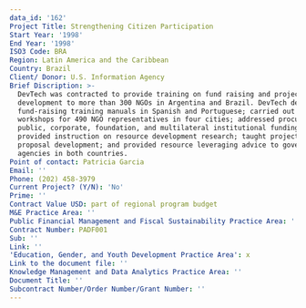 ```yaml
---
data_id: '162'
Project Title: Strengthening Citizen Participation
Start Year: '1998'
End Year: '1998'
ISO3 Code: BRA
Region: Latin America and the Caribbean
Country: Brazil
Client/ Donor: U.S. Information Agency
Brief Discription: >-
  DevTech was contracted to provide training on fund raising and project
  development to more than 300 NGOs in Argentina and Brazil. DevTech designed
  fund-raising training manuals in Spanish and Portuguese; carried out hands-on
  workshops for 490 NGO representatives in four cities; addressed procurement of
  public, corporate, foundation, and multilateral institutional funding;
  provided instruction on resource development research; taught project and
  proposal development; and provided resource leveraging advice to government
  agencies in both countries.
Point of contact: Patricia Garcia
Email: ''
Phone: (202) 458-3979
Current Project? (Y/N): 'No'
Prime: ''
Contract Value USD: part of regional program budget
M&E Practice Area: ''
Public Financial Management and Fiscal Sustainability Practice Area: ''
Contract Number: PADF001
Sub: ''
Link: ''
'Education, Gender, and Youth Development Practice Area': x
Link to the document file: ''
Knowledge Management and Data Analytics Practice Area: ''
Document Title: ''
Subcontract Number/Order Number/Grant Number: ''
---
```

